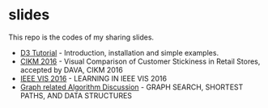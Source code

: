 # slides
This repo is the codes of my sharing slides.

- [D3 Tutorial](https://hijiangtao.github.io/slides/s-D3-Basic-Tutorial/) - Introduction, installation and simple examples.
- [CIKM 2016](https://hijiangtao.github.io/slides/s-CIKM2016/DAVA16.pdf) - Visual Comparison of Customer Stickiness in Retail Stores, accepted by DAVA, CIKM 2016
- [IEEE VIS 2016](https://hijiangtao.github.io/slides/s-IEEEVIS2016/) - LEARNING IN IEEE VIS 2016
- [Graph related Algorithm Discussion](https://hijiangtao.github.io/slides/s-Graph-Search-Related/) - GRAPH SEARCH, SHORTEST PATHS, AND DATA STRUCTURES
